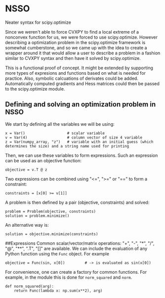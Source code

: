 # NSSO
Neater syntax for scipy.optimize

Since we weren't able to force CVXPY to find a local extreme of a nonconvex function for us, we were forced to use scipy.optimize.
However describing a optimization problem in the scipy.optimize framework is somewhat cumberstone, and so we came up with the idea to create a wrapper around it that would allow a user to describe a problem in a fashion similar to CVXPY syntax and then have it solved by scipy.optimize.

This is a functional proof of concept. It might be extended by supporting more types of expresions and functions based on what is needed for practice.
Also, symbolic calcuations of derivates could be added. Automatically computed gradients and Hess matrices could then be passed to the scipy.optimize module.

## Defining and solving an optimization problem in NSSO
We start by defining all the variables we will be using:
```
x = Var()                   # scalar variable
v = Var(4)                  # column vector of size 4 variable
z = Var(numpy_array, "z")   # variable with an initial guess (which determines the size) and a string name used for printing
```
Then, we can use these variables to form expressions. Such an expression can be used as an objective function:
```
objective = v.T @ z
```
Two expressions can be combined using "<=", ">=" or "==" to form a constraint:
```
constraints = [x[0] >= v[1]]
```
A problem is then defined by a pair (objective, constraints) and solved:
```
problem = Problem(objective, constraints)
solution = problem.minimize()
```
An alternative way is:
```
solution = objective.minimize(constraints)
```



##Expressions
Common scalar/vector/matrix operations: "+", "-", "\*", "/", "@", "\*\*", ".T", "[]" are available.
We can include the evaluation of any Python function using the `Func` object. For example
```
objective = Func(sin, x[0])         # -> is evaluated as sin(x[0])
```
For convenience, one can create a factory for common functions. For example, in the module this is done for `norm_squared` and `norm`.

```
def norm_squared(arg):
    return Func(lambda x: np.sum(x**2), arg)
```
